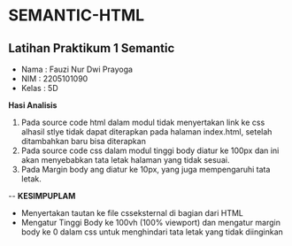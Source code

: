 # SEMANTIC-HTML
Latihan Praktikum 1 Semantic
--
- Nama : Fauzi Nur Dwi Prayoga
- NIM : 2205101090
- Kelas : 5D

**Hasi Analisis**
1. Pada source code html dalam modul tidak menyertakan link ke css alhasil stlye        tidak dapat diterapkan pada halaman index.html, setelah ditambahkan
   <link rel="stylesheet" href="./asset/style.css"> baru bisa diterapkan 
2. Pada source code css dalam modul tinggi body diatur ke 100px dan ini akan            menyebabkan tata letak halaman yang tidak sesuai.
3. Pada Margin body ang diatur ke 10px, yang juga mempengaruhi tata letak.
   
--
**KESIMPUPLAM**
- Menyertakan tautan ke file csseksternal di bagian <head> dari  HTML
- Mengatur Tinggi Body ke 100vh (100% viewport) dan mengatur margin body ke 0
   dalam css untuk menghindari tata letak yang tidak diinginkan

   




